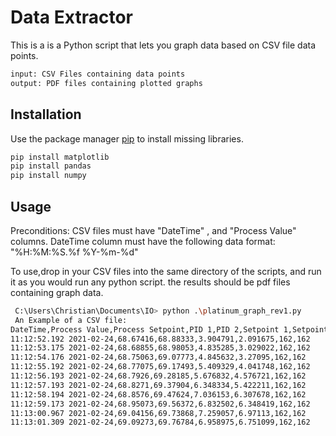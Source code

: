 # Data Extractor

This is a is a Python script that lets you graph data based on CSV file data points.


```bash
input: CSV Files containing data points
output: PDF files containing plotted graphs 
```

## Installation

Use the package manager [pip](https://pip.pypa.io/en/stable/) to install missing libraries.

```bash
pip install matplotlib
pip install pandas
pip install numpy
```

## Usage

Preconditions: CSV files must have "DateTime" , and "Process Value" columns.
DateTime column must have the following data format: "%H:%M:%S.%f %Y-%m-%d"

To use,drop in your CSV files into the same directory of the scripts, and run it as you would run any python script. the results should be pdf files containing graph data.
```bash
 C:\Users\Christian\Documents\IO> python .\platinum_graph_rev1.py
 An Example of a CSV file: 
DateTime,Process Value,Process Setpoint,PID 1,PID 2,Setpoint 1,Setpoint 2
11:12:52.192 2021-02-24,68.67416,68.88333,3.904791,2.091675,162,162
11:12:53.175 2021-02-24,68.68855,68.98053,4.835285,3.029022,162,162
11:12:54.176 2021-02-24,68.75063,69.07773,4.845632,3.27095,162,162
11:12:55.192 2021-02-24,68.77075,69.17493,5.409329,4.041748,162,162
11:12:56.193 2021-02-24,68.7926,69.28185,5.676832,4.576721,162,162
11:12:57.193 2021-02-24,68.8271,69.37904,6.348334,5.422211,162,162
11:12:58.194 2021-02-24,68.8576,69.47624,7.036153,6.307678,162,162
11:12:59.173 2021-02-24,68.95073,69.56372,6.832502,6.348419,162,162
11:13:00.967 2021-02-24,69.04156,69.73868,7.259057,6.97113,162,162
11:13:01.309 2021-02-24,69.09273,69.76784,6.958975,6.751099,162,162
 
```

